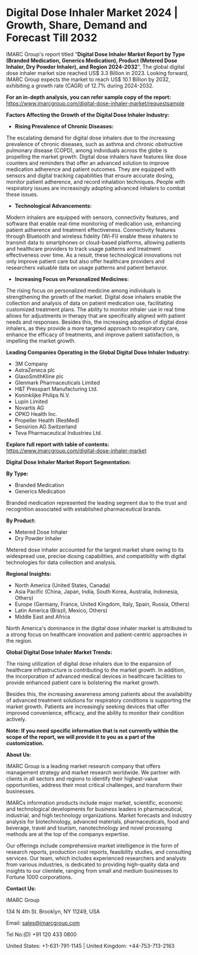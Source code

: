 ﻿# Digital Dose Inhaler Market 2024 | Growth, Share, Demand and Forecast Till 2032
IMARC Group's report titled "**Digital Dose Inhaler Market Report by Type (Branded Medication, Generics Medication), Product (Metered Dose Inhaler, Dry Powder Inhaler), and Region 2024-2032**", The global digital dose inhaler market size reached US$ 3.3 Billion in 2023. Looking forward, IMARC Group expects the market to reach US$ 10.1 Billion by 2032, exhibiting a growth rate (CAGR) of 12.7% during 2024-2032.

**For an in-depth analysis, you can refer sample copy of the report:** <https://www.imarcgroup.com/digital-dose-inhaler-market/requestsample>

**Factors Affecting the Growth of the Digital Dose Inhaler Industry:**

- **Rising Prevalence of Chronic Diseases:**

The escalating demand for digital dose inhalers due to the increasing prevalence of chronic diseases, such as asthma and chronic obstructive pulmonary disease (COPD), among individuals across the globe is propelling the market growth. Digital dose inhalers have features like dose counters and reminders that offer an advanced solution to improve medication adherence and patient outcomes. They are equipped with sensors and digital tracking capabilities that ensure accurate dosing, monitor patient adherence, and record inhalation techniques. People with respiratory issues are increasingly adopting advanced inhalers to combat these issues. 

- **Technological Advancements:**

Modern inhalers are equipped with sensors, connectivity features, and software that enable real-time monitoring of medication use, enhancing patient adherence and treatment effectiveness. Connectivity features through Bluetooth and wireless fidelity (Wi-Fi) enable these inhalers to transmit data to smartphones or cloud-based platforms, allowing patients and healthcare providers to track usage patterns and treatment effectiveness over time. As a result, these technological innovations not only improve patient care but also offer healthcare providers and researchers valuable data on usage patterns and patient behavior.   

- **Increasing Focus on Personalized Medicines:**

The rising focus on personalized medicine among individuals is strengthening the growth of the market. Digital dose inhalers enable the collection and analysis of data on patient medication use, facilitating customized treatment plans. The ability to monitor inhaler use in real time allows for adjustments in therapy that are specifically aligned with patient needs and responses. Besides this, the increasing adoption of digital dose inhalers, as they provide a more targeted approach to respiratory care, enhance the efficacy of treatments, and improve patient satisfaction, is impelling the market growth.

**Leading Companies Operating in the Global Digital Dose Inhaler Industry:**

- 3M Company
- AstraZeneca plc
- GlaxoSmithKline plc
- Glenmark Pharmaceuticals Limited
- H&T Presspart Manufacturing Ltd.
- Koninklijke Philips N.V.
- Lupin Limited
- Novartis AG
- OPKO Health Inc.
- Propeller Health (ResMed)
- Sensirion AG Switzerland
- Teva Pharmaceutical Industries Ltd.

**Explore full report with table of contents:** <https://www.imarcgroup.com/digital-dose-inhaler-market>

**Digital Dose Inhaler Market Report Segmentation:**

**By Type:**

- Branded Medication
- Generics Medication

Branded medication represented the leading segment due to the trust and recognition associated with established pharmaceutical brands.

**By Product:**

- Metered Dose Inhaler
- Dry Powder Inhaler

Metered dose inhaler accounted for the largest market share owing to its widespread use, precise dosing capabilities, and compatibility with digital technologies for data collection and analysis.

**Regional Insights:**

- North America (United States, Canada)
- Asia Pacific (China, Japan, India, South Korea, Australia, Indonesia, Others)
- Europe (Germany, France, United Kingdom, Italy, Spain, Russia, Others)
- Latin America (Brazil, Mexico, Others)
- Middle East and Africa

North America's dominance in the digital dose inhaler market is attributed to a strong focus on healthcare innovation and patient-centric approaches in the region.

**Global Digital Dose Inhaler Market Trends:**

The rising utilization of digital dose inhalers due to the expansion of healthcare infrastructure is contributing to the market growth. In addition, the incorporation of advanced medical devices in healthcare facilities to provide enhanced patient care is bolstering the market growth.     

Besides this, the increasing awareness among patients about the availability of advanced treatment solutions for respiratory conditions is supporting the market growth. Patients are increasingly seeking devices that offer improved convenience, efficacy, and the ability to monitor their condition actively.

**Note: If you need specific information that is not currently within the scope of the report, we will provide it to you as a part of the customization.**

**About Us:**

IMARC Group is a leading market research company that offers management strategy and market research worldwide. We partner with clients in all sectors and regions to identify their highest-value opportunities, address their most critical challenges, and transform their businesses.

IMARCs information products include major market, scientific, economic and technological developments for business leaders in pharmaceutical, industrial, and high technology organizations. Market forecasts and industry analysis for biotechnology, advanced materials, pharmaceuticals, food and beverage, travel and tourism, nanotechnology and novel processing methods are at the top of the companys expertise.

Our offerings include comprehensive market intelligence in the form of research reports, production cost reports, feasibility studies, and consulting services. Our team, which includes experienced researchers and analysts from various industries, is dedicated to providing high-quality data and insights to our clientele, ranging from small and medium businesses to Fortune 1000 corporations.

**Contact Us:**

IMARC Group

134 N 4th St. Brooklyn, NY 11249, USA

Email: sales@imarcgroup.com

Tel No:(D) +91 120 433 0800

United States: +1-631-791-1145 | United Kingdom: +44-753-713-2163
